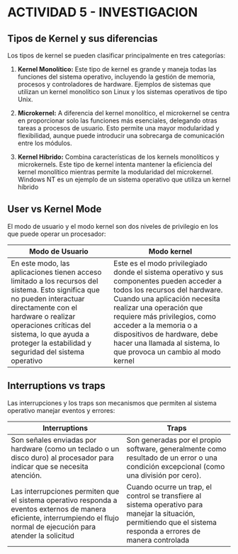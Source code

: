 # ACTIVIDAD 5 - INVESTIGACION
## Tipos de Kernel y sus diferencias   
Los tipos de kernel se pueden clasificar principalmente en tres categorías:

1. <b>Kernel Monolítico:</b> Este tipo de kernel es grande y maneja todas las funciones del sistema operativo, incluyendo la gestión de memoria, procesos y controladores de hardware. Ejemplos de sistemas que utilizan un kernel monolítico son Linux y los sistemas operativos de tipo Unix.

2. <b>Microkernel:</b> A diferencia del kernel monolítico, el microkernel se centra en proporcionar solo las funciones más esenciales, delegando otras tareas a procesos de usuario. Esto permite una mayor modularidad y flexibilidad, aunque puede introducir una sobrecarga de comunicación entre los módulos.

3. <b>Kernel Híbrido:</b> Combina características de los kernels monolíticos y microkernels. Este tipo de kernel intenta mantener la eficiencia del kernel monolítico mientras permite la modularidad del microkernel. Windows NT es un ejemplo de un sistema operativo que utiliza un kernel híbrido 

## User vs Kernel Mode
El modo de usuario y el modo kernel son dos niveles de privilegio en los que puede operar un procesador:




|Modo de Usuario                                                                      | Modo kernel|
|-------------------------------------------------------------------------------------|------------|
|En este modo, las aplicaciones tienen acceso limitado a los recursos del sistema. Esto significa que no pueden interactuar directamente con el hardware o realizar operaciones críticas del sistema, lo que ayuda a proteger la estabilidad y seguridad del sistema operativo| Este es el modo privilegiado donde el sistema operativo y sus componentes pueden acceder a todos los recursos del hardware. Cuando una aplicación necesita realizar una operación que requiere más privilegios, como acceder a la memoria o a dispositivos de hardware, debe hacer una llamada al sistema, lo que provoca un cambio al modo kernel



## Interruptions vs traps
Las interrupciones y los traps son mecanismos que permiten al sistema operativo manejar eventos y errores:

|Interruptions                                                                    |Traps|
|-------------------------------------------------------------------------------------|------------|
|Son señales enviadas por hardware (como un teclado o un disco duro) al procesador para indicar que se necesita atención.  |  Son generadas por el propio software, generalmente como resultado de un error o una condición excepcional (como una división por cero). 
|Las interrupciones permiten que el sistema operativo responda a eventos externos de manera eficiente, interrumpiendo el flujo normal de ejecución para atender la solicitud|  Cuando ocurre un trap, el control se transfiere al sistema operativo para manejar la situación, permitiendo que el sistema responda a errores de manera controlada
